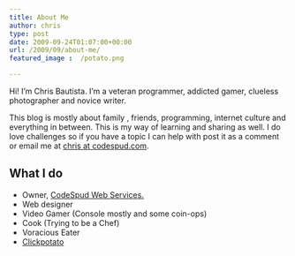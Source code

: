 ```yaml
---
title: About Me
author: chris
type: post
date: 2009-09-24T01:07:00+00:00
url: /2009/09/about-me/
featured_image :  /potato.png

---
```


Hi! I&#8217;m Chris Bautista. I&#8217;m a veteran programmer, addicted gamer, clueless photographer and novice writer. 

This blog is mostly about family , friends, programming, internet culture and everything in between. This is my way of learning and sharing as well. I do love challenges so if you have a topic I can help with post it as a comment or email me at [chris at codespud.com][1].

## What I do

  * Owner, [CodeSpud Web Services.][2]
  * Web designer
  * Video Gamer (Console mostly and some coin-ops)
  * Cook (Trying to be a Chef)
  * Voracious Eater
  * [Clickpotato][3]

 [1]: mailto:chris@codespud.com
 [2]: http://www.codespud.com/
 [3]: http://encyclopedia2.thefreedictionary.com/click+potato